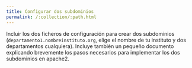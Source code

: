 ```yaml
---
title: Configurar dos subdominios
permalink: /:collection/:path.html
---
```


Incluir los dos ficheros de configuración para crear dos subdominios (`departamento1.nombreinstituto.org`, elige el nombre de tu instituto y dos departamentos cualquiera). Incluye también un pequeño documento explicando brevemente los pasos necesarios para implementar los dos subdominios en apache2.
